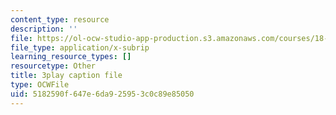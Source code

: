 ```yaml
---
content_type: resource
description: ''
file: https://ol-ocw-studio-app-production.s3.amazonaws.com/courses/18-01sc-single-variable-calculus-fall-2010/5182590f647e6da925953c0c89e85050_eHJuAByQf5A.srt
file_type: application/x-subrip
learning_resource_types: []
resourcetype: Other
title: 3play caption file
type: OCWFile
uid: 5182590f-647e-6da9-2595-3c0c89e85050
---
```

